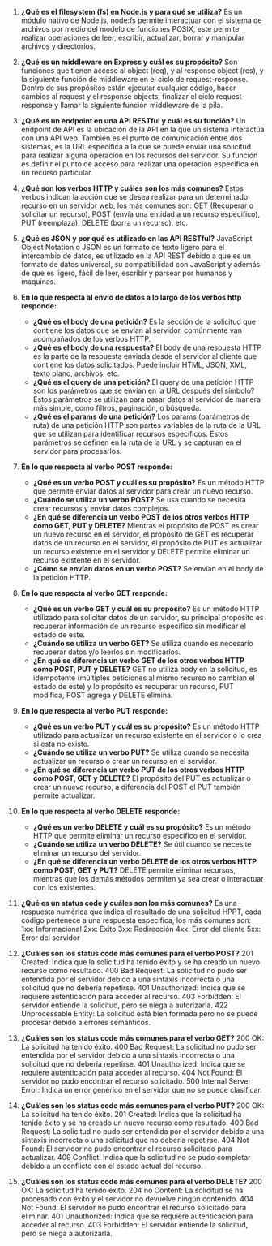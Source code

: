 1. **¿Qué es el filesystem (fs) en Node.js y para qué se utiliza?**
   Es un módulo nativo de Node.js, node:fs permite interactuar con el sistema de archivos por medio del modelo de funciones POSIX, este permite realizar operaciones de leer, escribir, actualizar, borrar y manipular archivos y directorios.

2. **¿Qué es un middleware en Express y cuál es su propósito?**
   Son funciones que tienen acceso al object (req), y al response object (res), y la siguiente función de middleware en el ciclo de request-response. Dentro de sus propósitos están ejecutar cualquier código, hacer cambios al request y el response objects, finalizar el ciclo request-response y llamar la siguiente función middleware de la pila.

3. **¿Qué es un endpoint en una API RESTful y cuál es su función?**
   Un endpoint de API es la ubicación de la API en la que un sistema interactúa con una API web. También es el punto de comunicación entre dos sistemas, es la URL específica a la que se puede enviar una solicitud para realizar alguna operación en los recursos del servidor. Su función es definir el punto de acceso para realizar una operación especifica en un recurso particular.

4. **¿Qué son los verbos HTTP y cuáles son los más comunes?**
   Estos verbos indican la acción que se desea realizar para un determinado recurso en un servidor web, los más comunes son: GET (Recuperar o solicitar un recurso), POST (envía una entidad a un recurso especifico), PUT (reemplaza), DELETE (borra un recurso), etc.

5. **¿Qué es JSON y por qué es utilizado en las API RESTful?**
   JavaScript Object Notation o JSON es un formato de texto ligero para el intercambio de datos, es utilizado en la API REST debido a que es un formato de datos universal, su compatibilidad con JavaScript y además de que es ligero, fácil de leer, escribir y parsear por humanos y maquinas.

6. **En lo que respecta al envío de datos a lo largo de los verbos http responde:**
   - **¿Qué es el body de una petición?**
     Es la sección de la solicitud que contiene los datos que se envían al servidor, comúnmente van acompañados de los verbos HTTP.
   - **¿Qué es el body de una respuesta?**
     El body de una respuesta HTTP es la parte de la respuesta enviada desde el servidor al cliente que contiene los datos solicitados. Puede incluir HTML, JSON, XML, texto plano, archivos, etc.
   - **¿Qué es el query de una petición?**
     El query de una petición HTTP son los parámetros que se envían en la URL después del símbolo? Estos parámetros se utilizan para pasar datos al servidor de manera más simple, como filtros, paginación, o búsqueda.
   - **¿Qué es el params de una petición?**
     Los params (parámetros de ruta) de una petición HTTP son partes variables de la ruta de la URL que se utilizan para identificar recursos específicos. Estos parámetros se definen en la ruta de la URL y se capturan en el servidor para procesarlos.

7. **En lo que respecta al verbo POST responde:**
   - **¿Qué es un verbo POST y cuál es su propósito?**
     Es un método HTTP que permite enviar datos al servidor para crear un nuevo recurso.
   - **¿Cuándo se utiliza un verbo POST?**
     Se usa cuando se necesita crear recursos y enviar datos complejos.
   - **¿En qué se diferencia un verbo POST de los otros verbos HTTP como GET, PUT y DELETE?**
     Mientras el propósito de POST es crear un nuevo recurso en el servidor, el propósito de GET es recuperar datos de un recurso en el servidor, el propósito de PUT es actualizar un recurso existente en el servidor y DELETE permite eliminar un recurso existente en el servidor.
   - **¿Cómo se envían datos en un verbo POST?**
     Se envían en el body de la petición HTTP.

8. **En lo que respecta al verbo GET responde:**
   - **¿Qué es un verbo GET y cuál es su propósito?**
     Es un método HTTP utilizado para solicitar datos de un servidor, su principal propósito es recuperar información de un recurso especifico sin modificar el estado de este.
   - **¿Cuándo se utiliza un verbo GET?**
     Se utiliza cuando es necesario recuperar datos y/o leerlos sin modificarlos.
   - **¿En qué se diferencia un verbo GET de los otros verbos HTTP como POST, PUT y DELETE?**
     GET no utiliza body en la solicitud, es idempotente (múltiples peticiones al mismo recurso no cambian el estado de este) y lo propósito es recuperar un recurso, PUT modifica, POST agrega y DELETE elimina.

9. **En lo que respecta al verbo PUT responde:**
   - **¿Qué es un verbo PUT y cuál es su propósito?**
     Es un método HTTP utilizado para actualizar un recurso existente en el servidor o lo crea si esta no existe.
   - **¿Cuándo se utiliza un verbo PUT?**
     Se utiliza cuando se necesita actualizar un recurso o crear un recurso en el servidor.
   - **¿En qué se diferencia un verbo PUT de los otros verbos HTTP como POST, GET y DELETE?**
     El propósito del PUT es actualizar o crear un nuevo recurso, a diferencia del POST el PUT también permite actualizar.

10. **En lo que respecta al verbo DELETE responde:**
    - **¿Qué es un verbo DELETE y cuál es su propósito?**
      Es un método HTTP que permite eliminar un recurso especifico en el servidor.
    - **¿Cuándo se utiliza un verbo DELETE?**
      Se útil cuando se necesite eliminar un recurso del servidor.
    - **¿En qué se diferencia un verbo DELETE de los otros verbos HTTP como POST, GET y PUT?**
      DELETE permite eliminar recursos, mientras que los demás métodos permiten ya sea crear o interactuar con los existentes.

11. **¿Qué es un status code y cuáles son los más comunes?**
    Es una respuesta numérica que indica el resultado de una solicitud HPPT, cada código pertenece a una respuesta especifica, los más comunes son:
    1xx: Informacional
    2xx: Éxito
    3xx: Redirección
    4xx: Error del cliente
    5xx: Error del servidor

12. **¿Cuáles son los status code más comunes para el verbo POST?**
    201 Created: Indica que la solicitud ha tenido éxito y se ha creado un nuevo recurso como resultado.
    400 Bad Request: La solicitud no pudo ser entendida por el servidor debido a una sintaxis incorrecta o una solicitud que no debería repetirse.
    401 Unauthorized: Indica que se requiere autenticación para acceder al recurso.
    403 Forbidden: El servidor entiende la solicitud, pero se niega a autorizarla.
    422 Unprocessable Entity: La solicitud está bien formada pero no se puede procesar debido a errores semánticos.

13. **¿Cuáles son los status code más comunes para el verbo GET?**
    200 OK: La solicitud ha tenido éxito.
    400 Bad Request: La solicitud no pudo ser entendida por el servidor debido a una sintaxis incorrecta o una solicitud que no debería repetirse.
    401 Unauthorized: Indica que se requiere autenticación para acceder al recurso.
    404 Not Found: El servidor no pudo encontrar el recurso solicitado.
    500 Internal Server Error: Indica un error genérico en el servidor que no se puede clasificar.

14. **¿Cuáles son los status code más comunes para el verbo PUT?**
    200 OK: La solicitud ha tenido éxito.
    201 Created: Indica que la solicitud ha tenido éxito y se ha creado un nuevo recurso como resultado.
    400 Bad Request: La solicitud no pudo ser entendida por el servidor debido a una sintaxis incorrecta o una solicitud que no debería repetirse.
    404 Not Found: El servidor no pudo encontrar el recurso solicitado para actualizar.
    409 Conflict: Indica que la solicitud no se pudo completar debido a un conflicto con el estado actual del recurso.

15. **¿Cuáles son los status code más comunes para el verbo DELETE?**
    200 OK: La solicitud ha tenido éxito.
    204 no Content: La solicitud se ha procesado con éxito y el servidor no devuelve ningún contenido.
    404 Not Found: El servidor no pudo encontrar el recurso solicitado para eliminar.
    401 Unauthorized: Indica que se requiere autenticación para acceder al recurso.
    403 Forbidden: El servidor entiende la solicitud, pero se niega a autorizarla.
